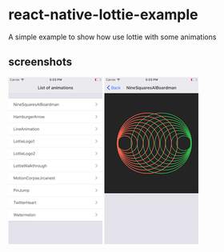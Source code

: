 # react-native-lottie-example

A simple example to show how use lottie with some animations

## screenshots
![Image of application](./screenshots/listOfAnimations.png)
![Image of application](./screenshots/Animation.png)
